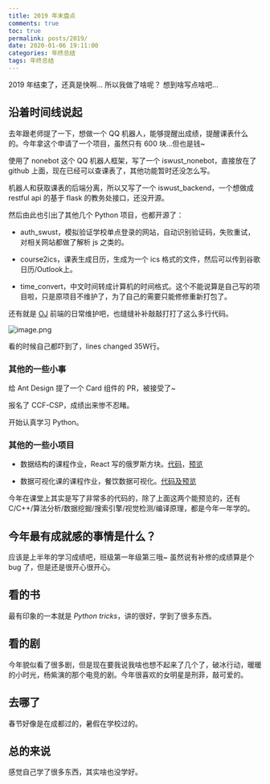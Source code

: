 ```yaml
---
title: 2019 年末盘点
comments: true
toc: true
permalink: posts/2019/
date: 2020-01-06 19:11:00
categories: 年终总结
tags: 年终总结
---
```

2019 年结束了，还真是快啊...
所以我做了啥呢？
想到啥写点啥吧...
<!-- more -->
## 沿着时间线说起

去年跟老师提了一下，想做一个 QQ 机器人，能够提醒出成绩，提醒课表什么的。今年拿这个申请了一个项目，虽然只有 600 块...但也是钱~

使用了 nonebot 这个 QQ 机器人框架，写了一个 iswust_nonebot，直接放在了 github 上面，现在已经可以查课表了，其他功能暂时还没怎么写。

机器人和获取课表的后端分离，所以又写了一个 iswust_backend，一个想做成 restful api 的基于 flask 的教务处接口，还没开源。

然后由此也引出了其他几个 Python 项目，也都开源了：

- auth_swust，模拟验证学校单点登录的网站，自动识别验证码，失败重试，对相关网站都做了解析 js 之类的。

- course2ics，课表生成日历，生成为一个 ics 格式的文件，然后可以传到谷歌日历/Outlook上。

- time_convert，中文时间转成计算机的时间格式。这个不能说算是自己写的项目啦，只是原项目不维护了，为了自己的需要只能修修重新打包了。

还有就是 [OJ](http://acm.swust.edu.cn) 前端的日常维护吧，也缝缝补补敲敲打打了这么多行代码。

![image.png](https://i.lengthm.in/posts/2019-summary/image.png)

看的时候自己都吓到了，lines changed 35W行。

### 其他的一些小事

给 Ant Design 提了一个 Card 组件的 PR，被接受了~

报名了 CCF-CSP，成绩出来惨不忍睹。

开始认真学习 Python。

### 其他的一些小项目

- 数据结构的课程作业，React 写的俄罗斯方块。[代码](https://artin.coding.net/p/react-tetris/d/react-tetris/git)，[预览](http://dxjvt9.coding-pages.com)

- 数据可视化课的课程作业，餐饮数据可视化。[代码及预览](https://artin.coding.net/p/data_visualization/d/data_visualization/git)

今年在课堂上其实是写了非常多的代码的，除了上面这两个能预览的，还有 C/C++/算法分析/数据挖掘/搜索引擎/视觉检测/编译原理，都是今年一年学的。

## 今年最有成就感的事情是什么？

应该是上半年的学习成绩吧，班级第一年级第三哦~ 虽然说有补修的成绩算是个 bug 了，但是还是很开心很开心。

## 看的书

最有印象的一本就是 _Python tricks_，讲的很好，学到了很多东西。

## 看的剧

今年貌似看了很多剧，但是现在要我说我啥也想不起来了几个了，破冰行动，暖暖的小时光，杨紫演的那个电竞的剧。今年很喜欢的女明星是刑菲，敲可爱的。

## 去哪了

春节好像是在成都过的，暑假在学校过的。

## 总的来说

感觉自己学了很多东西，其实啥也没学好。
